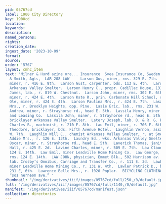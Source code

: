 ```yaml
---
pid: 05767cd
label: 1900 City Directory
key: 1900cd
location: 
keywords: 
description: 
named_persons: 
rights: 
creation_date: 
ingest_date: '2023-10-09'
format: 
source: 
order: '5767'
layout: cmhc_item
text: 'Milner & Hurd azine ore... Insurance  Svea Insurance Co, Sweden sarsi w. Powell
  & Smith, Agts,  LAR 208 LAW     Larson Gus, miner, rms. 329 E. 7th.  Larson Gus,
  miner, r. 416 E. 8th.  Larson Gust, carpenter, bds. 113 E. 4th.  Larson Henry, wks.
  Arkansas Valley Smelter.  Larson Henry C., propr. Cadillac House, 1317 Poplar.  Larson
  James, lab., r. 819 W. Chestnut.  Larson John, miner, rms. 302 E. 6th.  Larson Jonas,
  miner, r. 424 E. 4th.  Larson Kate R., prin. Carbonate Hill School, r. 1389 W. 6th.  Larson
  Ole, miner, r. 424 E. 4th.  Larson Paulina Mrs., r. 424 E. 7th.  Lasalle Jennie
  Mrs., r. Brooklyn Heights, opp. Pine.  Lasie Eric, lab., rms. 231 W. Front.  Lassila
  Andrew, miner, r. Strayhorse rd., head E. 5th.  Lassila Henry, miner Midas Mining
  and Leasing Co.  Lassila John, miner, r. Strayhorse rd., head E. 5th.  Latas Peter,
  bricklayer Arkansas Valley Smelter.  Latery Joseph, lab. D. & R. G. R. R.  Lattimer
  Charles B., machinist, r. 210 E. 8th.  Lau Emil, miner, r. 706 E. 6th.  Laudeen
  Theodore, bricklayer, bds. Fifth Avenue Hotel.  Laughlin Vernon, assayer, rms. 127
  W. 7th.  Laughlin Will C., chemist Arkansas Valley Smelter, r. at Smelter.  Laughton
  Addie Mrs., r. 126 E. 13th.  Laundry Ed., wks. Arkansas Valley Smelter.  Laurila
  Oscar, miner, r. Strayhorse rd., head E. 5th.  Laverick Thomas, janitor Odd Fellows’
  Hall, r. 425 E. 2d.  Lavine Charles, miner, r. 509 E. 7th.  Law Claude, miner, rms.
  124 E. 14th.  Law Emil, miner Leadville Home Mining Co.  Law George, mining engineer,
  rms. 124 E. 14th.  LAW JOHN, physician, Emmet Blk., 502 Harrison av.  Law John H.,
  lab. Crosby’s Omnibus, Carriage and Transfer Co., r. 111 E. 3d.  Lawhead William,
  miner Leadville Home Mining Co., r. 131 W. 4th.  Lawler Patrick D., blksmith, r.
  231 E, 6th.  Lawrence Belle Mrs., r. 1020 Poplar.  BICYCLING CLOTHING ALL KINDS
  “sos nerneon ave.” '
thumbnail: "/img/derivatives/iiif/images/05767cd/full/250,/0/default.jpg"
full: "/img/derivatives/iiif/images/05767cd/full/1140,/0/default.jpg"
manifest: "/img/derivatives/iiif/05767cd/manifest.json"
collection: directories
---
```


